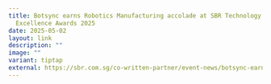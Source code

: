 ```yaml
---
title: Botsync earns Robotics Manufacturing accolade at SBR Technology
  Excellence Awards 2025
date: 2025-05-02
layout: link
description: ""
image: ""
variant: tiptap
external: https://sbr.com.sg/co-written-partner/event-news/botsync-earns-robotics-manufacturing-accolade-sbr-technology-excellence-awards-2025
---
```

